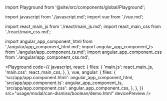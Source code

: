 import Playground from '@site/src/components/global/Playground';

import javascript from './javascript.md';
import vue from './vue.md';

import react_main_js from './react/main_js.md';
import react_main_css from './react/main_css.md';

import angular_app_component_html from './angular/app_component_html.md';
import angular_app_component_ts from './angular/app_component_ts.md';
import angular_app_component_css from './angular/app_component_css.md';

<Playground
  code={{
    javascript,
    react: {
      files: {
        'main.js': react_main_js,
        'main.css': react_main_css,
      },
    },
    vue,
    angular: {
      files: {
        'src/app/app.component.html': angular_app_component_html,
        'src/app/app.component.ts': angular_app_component_ts,
        'src/app/app.component.css': angular_app_component_css,
      },
    },
  }}
  src="usage/modal/can-dismiss/boolean/demo.html"
  devicePreview
/>
